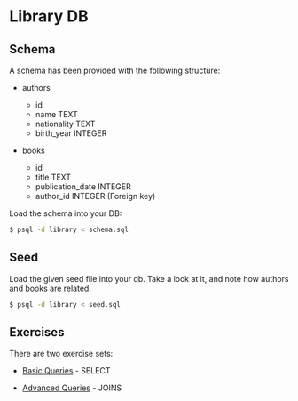 # Library DB

## Schema

A schema has been provided with the following structure:

* authors
  * id
  * name          TEXT
  * nationality   TEXT
  * birth_year    INTEGER

* books
  * id
  * title             TEXT
  * publication_date  INTEGER
  * author_id         INTEGER (Foreign key)

Load the schema into your DB:

```bash
$ psql -d library < schema.sql
```

## Seed

Load the given seed file into your db. Take a look at it, and note
how authors and books are related.

```bash
$ psql -d library < seed.sql
```

## Exercises

There are two exercise sets:

* [Basic Queries](basic_queries.sql) - SELECT

<!--Worth noting that no LEFT OUTER or RIGHT OUTER JOINS should be necessary for this homework -->

* [Advanced Queries](advanced_queries.sql) - JOINS
